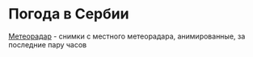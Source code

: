 # Погода в Сербии

[Метеорадар](https://www.hidmet.gov.rs/ciril/osmotreni/radarska3.php) - снимки с местного метеорадара, анимированные, за последние пару часов
